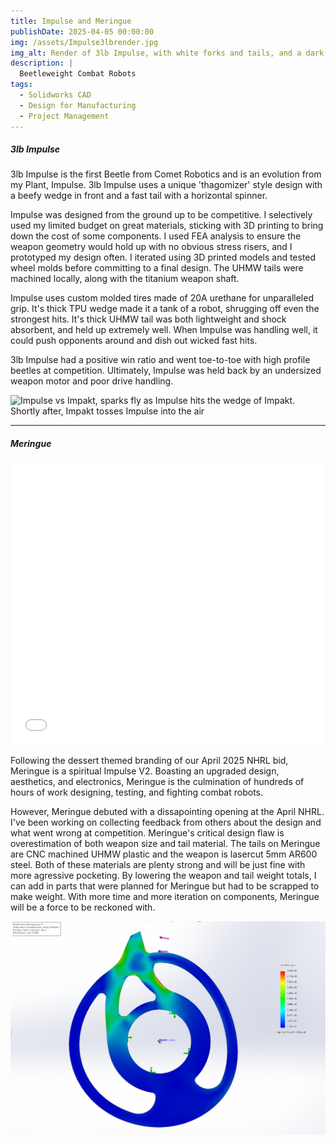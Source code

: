 ```yaml
---
title: Impulse and Meringue
publishDate: 2025-04-05 00:00:00
img: /assets/Impulse3lbrender.jpg
img_alt: Render of 3lb Impulse, with white forks and tails, and a dark purple wedge held in place with screws on a grey background
description: |
  Beetleweight Combat Robots
tags:
  - Solidworks CAD
  - Design for Manufacturing
  - Project Management
---
```


##### 3lb Impulse

3lb Impulse is the first Beetle from Comet Robotics and is an evolution from my Plant, Impulse. 3lb Impulse uses a unique 'thagomizer' style design with a beefy wedge in front and a fast tail with a horizontal spinner. 

Impulse was designed from the ground up to be competitive. I selectively used my limited budget on great materials, sticking with 3D printing to bring down the cost of some components. I used FEA analysis to ensure the weapon geometry would hold up with no obvious stress risers, and I prototyped my design often. I iterated using 3D printed models and tested wheel molds before committing to a final design. The UHMW tails were machined locally, along with the titanium weapon shaft.

Impulse uses custom molded tires made of 20A urethane for unparalleled grip. It's thick TPU wedge made it a tank of a robot, shrugging off even the strongest hits. It's thick UHMW tail was both lightweight and shock absorbent, and held up extremely well. When Impulse was handling well, it could push opponents around and dish out wicked fast hits. 

3lb Impulse had a positive win ratio and went toe-to-toe with high profile beetles at competition. Ultimately, Impulse was held back by an undersized weapon motor and poor drive handling.

![Impulse vs Impakt, sparks fly as Impulse hits the wedge of Impakt. Shortly after, Impakt tosses Impulse into the air](impulse.webp)

---

##### Meringue

  <div class="stack gap-10 content">
    <div class="content">
      <iframe 
        src="/assets/Meringue%20Render/Data/index.html"
        width="100%"
        height="450px"
        style="border: none;" 
        allowfullscreen="true"
        background-color="#3c3c3d"
        >
      </iframe>
    </div>
  </div>



Following the dessert themed branding of our April 2025 NHRL bid, Meringue is a spiritual Impulse V2. Boasting an upgraded design, aesthetics, and electronics, Meringue is the culmination of hundreds of hours of work designing, testing, and fighting combat robots.

However, Meringue debuted with a dissapointing opening at the April NHRL. I've been working on collecting feedback from others about the design and what went wrong at competition. Meringue's critical design flaw is overestimation of both weapon size and tail material. The tails on Meringue are CNC machined UHMW plastic and the weapon is lasercut 5mm AR600 steel. Both of these materials are plenty strong and will be just fine with more agressive pocketing. By lowering the weapon and tail weight totals, I can add in parts that were planned for Meringue but had to be scrapped to make weight. With more time and more iteration on components, Meringue will be a force to be reckoned with.


![Meringue's weapon in FEA analysis, visualizing how a force on the weapon's tooth creates stress points in the geometry](MeringueFEA.jpg)
